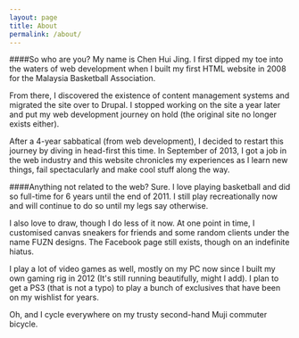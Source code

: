 ```yaml
---
layout: page
title: About
permalink: /about/
---
```

####So who are you?
My name is Chen Hui Jing. I first dipped my toe into the waters of web development when I built my first HTML website in 2008 for the Malaysia Basketball Association. 

From there, I discovered the existence of content management systems and migrated the site over to Drupal. I stopped working on the site a year later and put my web development journey on hold (the original site no longer exists either). 

After a 4-year sabbatical (from web development), I decided to restart this journey by diving in head-first this time. In September of 2013, I got a job in the web industry and this website chronicles my experiences as I learn new things, fail spectacularly and make cool stuff along the way.

####Anything not related to the web?
Sure. I love playing basketball and did so full-time for 6 years until the end of 2011. I still play recreationally now and will continue to do so until my legs say otherwise.

I also love to draw, though I do less of it now. At one point in time, I customised canvas sneakers for friends and some random clients under the name FUZN designs. The Facebook page still exists, though on an indefinite hiatus.

I play a lot of video games as well, mostly on my PC now since I built my own gaming rig in 2012 (It's still running beautifully, might I add). I plan to get a PS3 (that is not a typo) to play a bunch of exclusives that have been on my wishlist for years. 

Oh, and I cycle everywhere on my trusty second-hand Muji commuter bicycle.

